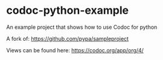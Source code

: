 # codoc-python-example
An example project that shows how to use Codoc for python

A fork of: https://github.com/pypa/sampleproject


Views can be found here: https://codoc.org/app/org/4/
